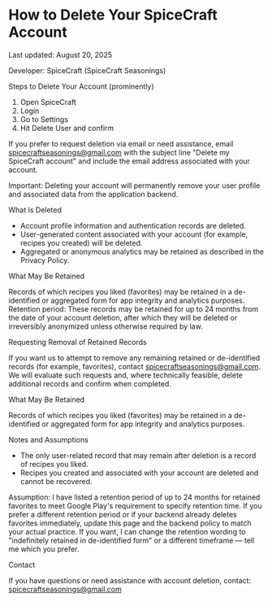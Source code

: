 How to Delete Your SpiceCraft Account
=====================================

Last updated: August 20, 2025

Developer: SpiceCraft (SpiceCraft Seasonings)

Steps to Delete Your Account (prominently)

1. Open SpiceCraft
2. Login
3. Go to Settings
4. Hit Delete User and confirm

If you prefer to request deletion via email or need assistance, email spicecraftseasonings@gmail.com with the subject line "Delete my SpiceCraft account" and include the email address associated with your account.

Important: Deleting your account will permanently remove your user profile and associated data from the application backend.

What Is Deleted

- Account profile information and authentication records are deleted.
- User-generated content associated with your account (for example, recipes you created) will be deleted.
- Aggregated or anonymous analytics may be retained as described in the Privacy Policy.

What May Be Retained

Records of which recipes you liked (favorites) may be retained in a de-identified or aggregated form for app integrity and analytics purposes. Retention period: These records may be retained for up to 24 months from the date of your account deletion, after which they will be deleted or irreversibly anonymized unless otherwise required by law.

Requesting Removal of Retained Records

If you want us to attempt to remove any remaining retained or de-identified records (for example, favorites), contact spicecraftseasonings@gmail.com. We will evaluate such requests and, where technically feasible, delete additional records and confirm when completed.

What May Be Retained

Records of which recipes you liked (favorites) may be retained in a de-identified or aggregated form for app integrity and analytics purposes.

Notes and Assumptions

- The only user-related record that may remain after deletion is a record of recipes you liked.
- Recipes you created and associated with your account are deleted and cannot be recovered.

Assumption: I have listed a retention period of up to 24 months for retained favorites to meet Google Play's requirement to specify retention time. If you prefer a different retention period or if your backend already deletes favorites immediately, update this page and the backend policy to match your actual practice. If you want, I can change the retention wording to "indefinitely retained in de-identified form" or a different timeframe — tell me which you prefer.

Contact

If you have questions or need assistance with account deletion, contact: spicecraftseasonings@gmail.com
